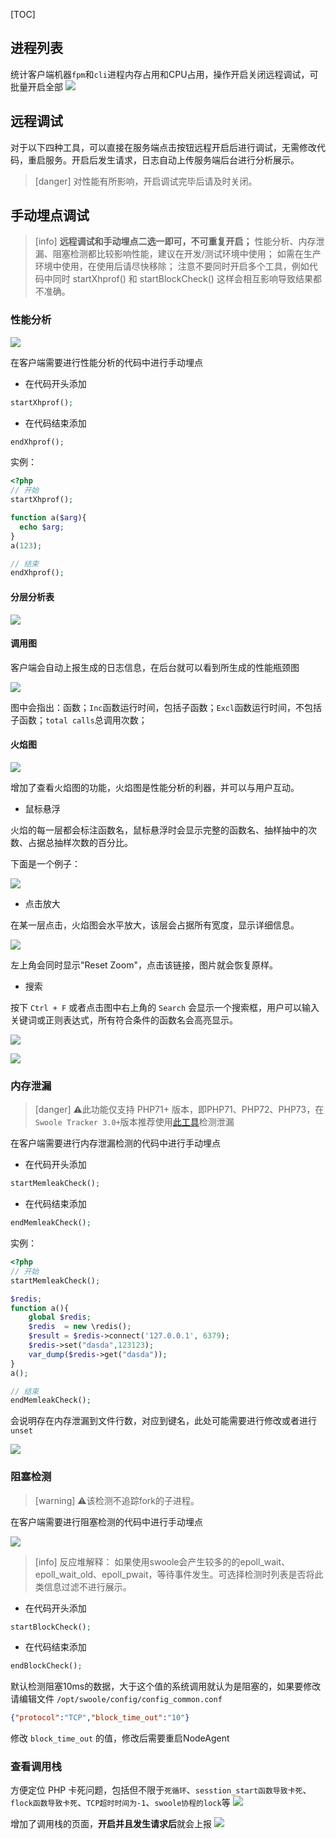 [TOC]

## 进程列表

统计客户端机器`fpm`和`cli`进程内存占用和CPU占用，操作开启关闭远程调试，可批量开启全部
![](images/screenshot_1570757670492.png)

## 远程调试

对于以下四种工具，可以直接在服务端点击按钮远程开启后进行调试，无需修改代码，重启服务。开启后发生请求，日志自动上传服务端后台进行分析展示。

>[danger] 对性能有所影响，开启调试完毕后请及时关闭。

## 手动埋点调试

>[info] **远程调试和手动埋点二选一即可，不可重复开启；**
> 性能分析、内存泄漏、阻塞检测都比较影响性能，建议在开发/测试环境中使用；
> 如需在生产环境中使用，在使用后请尽快移除；
> 注意不要同时开启多个工具，例如代码中同时 startXhprof() 和 startBlockCheck() 这样会相互影响导致结果都不准确。

### 性能分析

![](images/1563769687670-cd45c986-e857-48c3-8981-d52e36c8ddc0-20190806121828093.png)

在客户端需要进行性能分析的代码中进行手动埋点

* 在代码开头添加

```php
startXhprof();
```

* 在代码结束添加

```php
endXhprof();
```

实例：

```php
<?php
// 开始
startXhprof();

function a($arg){
  echo $arg;
}
a(123);

// 结束
endXhprof();
```

#### 分层分析表

![](images/1563769717158-2c26497f-690c-42f6-bf5c-276ce0a46c89-20190806121826867.png)

#### 调用图

客户端会自动上报生成的日志信息，在后台就可以看到所生成的性能瓶颈图

![](images/1561520792301-305d099c-0962-424f-a74d-51fdbba98d8c-20190806121828415.png)

图中会指出：函数；`Inc`函数运行时间，包括子函数；`Excl`函数运行时间，不包括子函数；`total calls`总调用次数；

#### 火焰图

![](images/1557024696925-c035e2c1-0e6f-41b5-8ad4-17123f79d2ae-20190806121825748.png)

增加了查看火焰图的功能，火焰图是性能分析的利器，并可以与用户互动。

* 鼠标悬浮

火焰的每一层都会标注函数名，鼠标悬浮时会显示完整的函数名、抽样抽中的次数、占据总抽样次数的百分比。

下面是一个例子：

![](images/1557024824683-c4d0ef1e-5080-414e-b6f9-ea7c13cdf1d2-20190806121825489.png)

* 点击放大

在某一层点击，火焰图会水平放大，该层会占据所有宽度，显示详细信息。

![](images/1557024958398-fb7e35d0-2b30-4fdb-b651-ddb1c491de38-20190806121825635.png)

左上角会同时显示"Reset Zoom"，点击该链接，图片就会恢复原样。

* 搜索

按下 `Ctrl + F`  或者点击图中右上角的 `Search` 会显示一个搜索框，用户可以输入关键词或正则表达式，所有符合条件的函数名会高亮显示。

![](images/1557025097796-3a61c97c-672b-439c-b040-e85ab6a1ad09-20190806121825906.png)

![](images/1557025109639-8675437b-ed3e-4aae-b110-d9e77a3a9398-20190806121827236.png)

### 内存泄漏

>[danger]  ⚠️此功能仅支持 PHP71+ 版本，即PHP71、PHP72、PHP73，在`Swoole Tracker 3.0+`版本推荐使用[此工具](leak.md)检测泄漏

在客户端需要进行内存泄漏检测的代码中进行手动埋点

* 在代码开头添加

```php
startMemleakCheck();
```

* 在代码结束添加

```php
endMemleakCheck();
```

实例：

```php
<?php
// 开始
startMemleakCheck();

$redis;
function a(){
    global $redis;
    $redis  = new \redis();
    $result = $redis->connect('127.0.0.1', 6379);
    $redis->set("dasda",123123);
    var_dump($redis->get("dasda"));
}
a();

// 结束
endMemleakCheck();
```

会说明存在内存泄漏到文件行数，对应到键名，此处可能需要进行修改或者进行 `unset`

![](images/1556519123913-31195e18-a36d-4d1b-8718-988d0c7be2e8-20190806121826148.png)

### 阻塞检测

>[warning] ⚠️该检测不追踪fork的子进程。

在客户端需要进行阻塞检测的代码中进行手动埋点

![](images/1558499079749-a015e40a-ffe7-42a2-b248-4ec87e63e04a-20190806121827839.png)

>[info] 反应堆解释：
> 如果使用swoole会产生较多的的epoll_wait、epoll_wait_old、epoll_pwait，等待事件发生。可选择检测时列表是否将此类信息过滤不进行展示。

* 在代码开头添加

```php
startBlockCheck();
```

* 在代码结束添加

```php
endBlockCheck();
```

默认检测阻塞10ms的数据，大于这个值的系统调用就认为是阻塞的，如果要修改请编辑文件 `/opt/swoole/config/config_common.conf`

```json
{"protocol":"TCP","block_time_out":"10"}
```

修改 `block_time_out` 的值，修改后需要重启NodeAgent

### 查看调用栈

方便定位 PHP 卡死问题，包括但不限于`死循环`、`sesstion_start函数导致卡死`、`flock函数导致卡死`、`TCP超时时间为-1`、`swoole协程的lock`等
![](images/screenshot_1570758476153.png)

增加了调用栈的页面，**开启并且发生请求后**就会上报
![](images/screenshot_1571643145286.png)